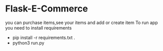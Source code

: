# Flask-E-Commerce

you can purchase items,see your items and add or create item
To run app you need to install requirements
- pip install -r requirements.txt .
- python3 run.py
